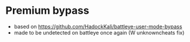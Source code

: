 # Premium bypass 
- based on https://github.com/HadockKali/battleye-user-mode-bypass
- made to be undetected on battleye once again (W unknowncheats fix)
